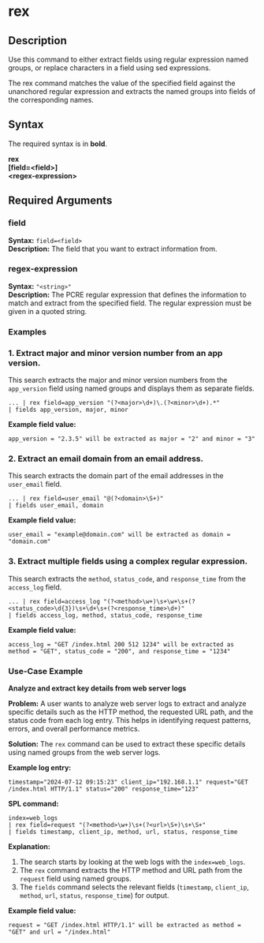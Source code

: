 # rex

## Description

Use this command to either extract fields using regular expression named groups, or replace characters in a field using sed expressions.

The rex command matches the value of the specified field against the unanchored regular expression and extracts the named groups into fields of the corresponding names.

## Syntax

The required syntax is in **bold**.

**rex** \
**[field=\<field>]** \
**\<regex-expression>**

## Required Arguments

### field

**Syntax:** `field=<field>` \
**Description:** The field that you want to extract information from.

### regex-expression

**Syntax:** `"<string>"` \
**Description:** The PCRE regular expression that defines the information to match and extract from the specified field. The regular expression must be given in a quoted string.

### Examples

### 1. Extract major and minor version number from an app version.

This search extracts the major and minor version numbers from the `app_version` field using named groups and displays them as separate fields.

```
... | rex field=app_version "(?<major>\d+)\.(?<minor>\d+).*"  
| fields app_version, major, minor
```

**Example field value:**
```
app_version = "2.3.5" will be extracted as major = "2" and minor = "3"
```

### 2. Extract an email domain from an email address.

This search extracts the domain part of the email addresses in the `user_email` field.

```
... | rex field=user_email "@(?<domain>\S+)"
| fields user_email, domain
```

**Example field value:**
```
user_email = "example@domain.com" will be extracted as domain = "domain.com"
```

### 3. Extract multiple fields using a complex regular expression.

This search extracts the `method`, `status_code`, and `response_time` from the `access_log` field.

```
... | rex field=access_log "(?<method>\w+)\s+\w+\s+(?<status_code>\d{3})\s+\d+\s+(?<response_time>\d+)"
| fields access_log, method, status_code, response_time
```

**Example field value:**
```
access_log = "GET /index.html 200 512 1234" will be extracted as method = "GET", status_code = "200", and response_time = "1234"
```

### Use-Case Example

**Analyze and extract key details from web server logs**

**Problem:** A user wants to analyze web server logs to extract and analyze specific details such as the HTTP method, the requested URL path, and the status code from each log entry. This helps in identifying request patterns, errors, and overall performance metrics.

**Solution:** The `rex` command can be used to extract these specific details using named groups from the web server logs.

**Example log entry:**

```
timestamp="2024-07-12 09:15:23" client_ip="192.168.1.1" request="GET /index.html HTTP/1.1" status="200" response_time="123"
```

**SPL command:**

```
index=web_logs 
| rex field=request "(?<method>\w+)\s+(?<url>\S+)\s+\S+" 
| fields timestamp, client_ip, method, url, status, response_time
```

**Explanation:**
1. The search starts by looking at the web logs with the `index=web_logs`.
2. The `rex` command extracts the HTTP method and URL path from the `request` field using named groups.
3. The `fields` command selects the relevant fields (`timestamp`, `client_ip`, `method`, `url`, `status`, `response_time`) for output.

**Example field value:**

```
request = "GET /index.html HTTP/1.1" will be extracted as method = "GET" and url = "/index.html"
```
